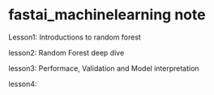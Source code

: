 # fastai_machinelearning note

Lesson1: Introductions to random forest

lesson2: Random Forest deep dive

lesson3: Performace, Validation and Model interpretation

lesson4: 
